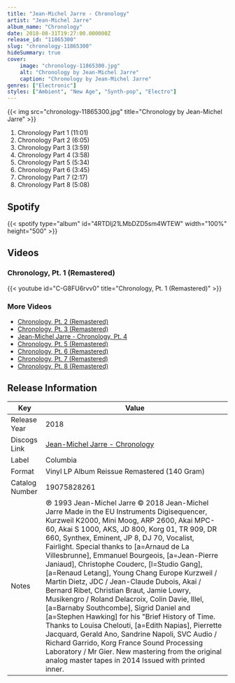 ```yaml
---
title: "Jean-Michel Jarre - Chronology"
artist: "Jean-Michel Jarre"
album_name: "Chronology"
date: 2018-08-31T19:27:00.000000Z
release_id: "11865300"
slug: "chronology-11865300"
hideSummary: true
cover:
    image: "chronology-11865300.jpg"
    alt: "Chronology by Jean-Michel Jarre"
    caption: "Chronology by Jean-Michel Jarre"
genres: ["Electronic"]
styles: ["Ambient", "New Age", "Synth-pop", "Electro"]
---
```


{{< img src="chronology-11865300.jpg" title="Chronology by Jean-Michel Jarre" >}}

<!-- section break -->

1. Chronology Part 1 (11:01)
2. Chronology Part 2 (6:05)
3. Chronology Part 3 (3:59)
4. Chronology Part 4 (3:58)
5. Chronology Part 5 (5:34)
6. Chronology Part 6 (3:45)
7. Chronology Part 7 (2:17)
8. Chronology Part 8 (5:08)

<!-- section break -->


## Spotify
{{< spotify type="album" id="4RTDlj21LMbDZD5sm4WTEW" width="100%" height="500" >}}



## Videos
### Chronology, Pt. 1 (Remastered)
{{< youtube id="C-G8FU6rvv0" title="Chronology, Pt. 1 (Remastered)" >}}<br>

### More Videos

- [Chronology, Pt. 2 (Remastered)](https://www.youtube.com/watch?v=yqYkZ1etjnY)
- [Chronology, Pt. 3 (Remastered)](https://www.youtube.com/watch?v=cP9RDCrU6c4)
- [Jean-Michel Jarre - Chronology, Pt. 4](https://www.youtube.com/watch?v=Eqilin4Cv08)
- [Chronology, Pt. 5 (Remastered)](https://www.youtube.com/watch?v=9QiPuMR9ZCQ)
- [Chronology, Pt. 6 (Remastered)](https://www.youtube.com/watch?v=7KaJbAXG6A8)
- [Chronology, Pt. 7 (Remastered)](https://www.youtube.com/watch?v=epGfMAW6GjQ)
- [Chronology, Pt. 8 (Remastered)](https://www.youtube.com/watch?v=V9EDK0liz8A)


## Release Information
|  Key           | Value                                                |
| ---------------| ---------------------------------------------------- |
| Release Year   | 2018                                   |
| Discogs Link   | [Jean-Michel Jarre - Chronology](https://www.discogs.com/release/11865300-Jean-Michel-Jarre-Chronology) |
| Label          | Columbia |
| Format         | Vinyl LP Album Reissue Remastered (140 Gram) |
| Catalog Number | 19075828261 |
| Notes | ℗ 1993 Jean-Michel Jarre  © 2018 Jean-Michel Jarre Made in the EU  Instruments Digisequencer, Kurzweil K2000, Mini Moog, ARP 2600, Akai MPC-60, Akai S 1000, AKS, JD 800, Korg 01,  TR 909, DR 660, Synthex, Eminent, JP 8, DJ 70, Vocalist, Fairlight.  Special thanks to [a=Arnaud de La Villesbrunne], Emmanuel Bourgeois, [a=Jean-Pierre Janiaud], Christophe Couderc, [l=Studio Gang], [a=Renaud Letang], Young Chang Europe Kurzweil / Martin Dietz, JDC / Jean-Claude Dubois, Akai / Bernard Ribet, Christian Braut, Jamie Lowry, Musikengro / Roland Delacroix, Colin Davie, Illel, [a=Barnaby Southcombe], Sigrid Daniel and [a=Stephen Hawking] for his "Brief History of Time.  Thanks to Louisa Chelouti, [a=Edith Napias], Pierrette Jacquard, Gerald Ano, Sandrine Napoli, SVC Audio / Richard Garrido, Korg France Sound Processing Laboratory / Mr Gier.  New mastering from the original analog master tapes in 2014  Issued with printed inner.  |